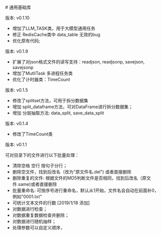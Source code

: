 # 通用基础库 

版本: v0.1.10
* 增加了LLM_TASK类，用于大模型通用任务
* 修正 RedisCache类中 data_table 无效的bug
* 优化原有代码; 

版本: v0.1.9

* 扩展了对json格式文件的读写支持：readjson, readjsonp, savejson, savejsonp
* 增加了MutliTask 多进程任务类
* 优化了计时器类：TimeCount

版本: v0.1.5

* 修改了splitset方法，可用于拆分数据集
* 增加 split_dataframe方法，可对DataFrame进行拆分数据集；
* 增加 分层抽取方法: data_split, save_data_split

版本: v0.1.4

* 修改了TimeCount类

版本: v0.1.1

可对目录下的文件进行以下批量处理：

* 清除空格 空行 按句子分行；
* 删除空文件，找到后改名（改为"原文件名.del") 或者直接删除
* 删除重复的文件:   根据文件的MD5判断文件是否相同，找到后改名（原文件.same)或者直接删除
* 批量重命名:    可按序号进行重命名，默认从1开始，文件名会自动在前面补0，例如"0001.txt"
* 可统计文本文件的行数  [2019/1/18 添加]
* 对数据进行检查；
* 对数据重复数据检查并删除；
* 对数据进行随机抽样；
* 处理参数可以自定义顺序，
